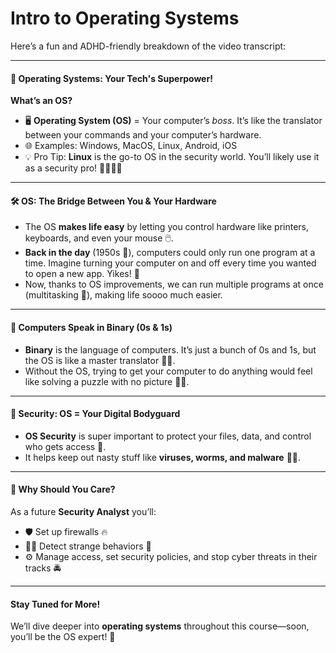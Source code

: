 # Intro to Operating Systems

Here’s a fun and ADHD-friendly breakdown of the video transcript:

***

#### 🚀 Operating Systems: Your Tech's Superpower!

**What’s an OS?**

* 🖥️ **Operating System (OS)** = Your computer’s _boss_. It’s like the translator between your commands and your computer’s hardware.
* 🌐 Examples: Windows, MacOS, Linux, Android, iOS
* 💡 Pro Tip: **Linux** is the go-to OS in the security world. You’ll likely use it as a security pro! 👩‍💻👨‍💻

***

#### 🛠️ OS: The Bridge Between You & Your Hardware

* The OS **makes life easy** by letting you control hardware like printers, keyboards, and even your mouse 🖱️.
* **Back in the day** (1950s 🤯), computers could only run one program at a time. Imagine turning your computer on and off every time you wanted to open a new app. Yikes! 😬
* Now, thanks to OS improvements, we can run multiple programs at once (multitasking 🎉), making life soooo much easier.

***

#### 🧠 Computers Speak in Binary (0s & 1s)

* **Binary** is the language of computers. It’s just a bunch of 0s and 1s, but the OS is like a master translator 🧙‍♂️.
* Without the OS, trying to get your computer to do anything would feel like solving a puzzle with no picture 😵‍💫.

***

#### 🔐 Security: OS = Your Digital Bodyguard

* **OS Security** is super important to protect your files, data, and control who gets access 🔑.
* It helps keep out nasty stuff like **viruses, worms, and malware** 🦠🚫.

***

#### 💼 Why Should You Care?

As a future **Security Analyst** you’ll:

* 🛡️ Set up firewalls 🔥
* 🕵️‍♀️ Detect strange behaviors 👀
* ⚙️ Manage access, set security policies, and stop cyber threats in their tracks 🚔

***

#### Stay Tuned for More!

We’ll dive deeper into **operating systems** throughout this course—soon, you’ll be the OS expert! 🌟

